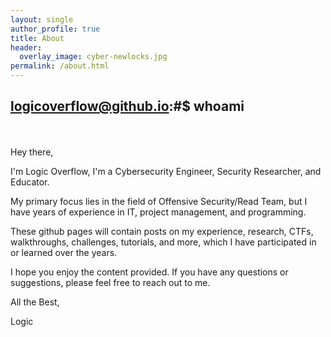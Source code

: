 ```yaml
---
layout: single
author_profile: true
title: About
header:
  overlay_image: cyber-newlocks.jpg
permalink: /about.html
---
```


## logicoverflow@github.io:#$ whoami
<br/><br/>
Hey there,

I'm Logic Overflow, I'm a Cybersecurity Engineer, Security Researcher, and Educator.

My primary focus lies in the field of Offensive Security/Read Team, but I have years of experience in IT, project management, and programming.

These github pages will contain posts on my experience, research, CTFs, walkthroughs, challenges, tutorials, and more, which I have participated in or learned over the years.

I hope you enjoy the content provided. If you have any questions or suggestions, please feel free to reach out to me.

All the Best,

Logic